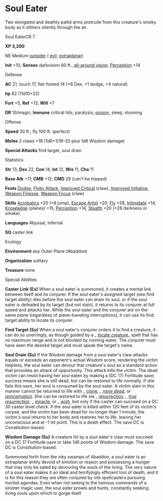 # Soul Eater

Two elongated and deathly pallid arms protrude from this creature's smoky body as it slithers silently through the air.

Soul EaterCR 7

**XP 3,200**

NE Medium [outsider](/pathfinderRPG/prd/monsters/creatureTypes.html#_outsider) ( [evil](/pathfinderRPG/prd/monsters/creatureTypes.html#_evil-subtype), [extraplanar](/pathfinderRPG/prd/monsters/creatureTypes.html#_extraplanar-subtype))

**Init** +10; **Senses** darkvision 60 ft., [all-around vision](/pathfinderRPG/prd/monsters/universalMonsterRules.html#_all-around-vision); [Perception](/pathfinderRPG/prd/additionalMonsters/../skills/perception.html#_perception) +14

Defense

**AC** 21, touch 17, flat-footed 14 (+6 Dex, +1 dodge, +4 natural)

**hp** 82 (11d10+22)

**Fort** +5, **Ref** +13, **Will** +7

**DR** 10/magic; **Immune** critical hits, paralysis, [poison](/pathfinderRPG/prd/monsters/universalMonsterRules.html#_poison-(ex-or-su)), sleep, stunning

Offense

**Speed** 30 ft., fly 100 ft. (perfect)

**Melee** 2 claws +18 (1d6+1/19–20 plus 1d6 Wisdom damage)

**Special Attacks** find target, soul drain

Statistics

**Str** 13, **Dex** 22, **Con** 14, **Int** 12, **Wis** 11, **Cha** 11

**Base Atk** +11; **CMB** +12; **CMD** 29 (can't be tripped)

**Feats** [Dodge](/pathfinderRPG/prd/additionalMonsters/../feats.html#_dodge), [Flyby Attack](/pathfinderRPG/prd/additionalMonsters/../monsters/monsterFeats.html#_flyby-attack), [Improved Critical](/pathfinderRPG/prd/additionalMonsters/../feats.html#_improved-critical) (claw), [Improved Initiative](/pathfinderRPG/prd/additionalMonsters/../feats.html#_improved-initiative), [Weapon Finesse](/pathfinderRPG/prd/additionalMonsters/../feats.html#_weapon-finesse), [Weapon Focus](/pathfinderRPG/prd/additionalMonsters/../feats.html#_weapon-focus) (claw)

**Skills** [Acrobatics](/pathfinderRPG/prd/additionalMonsters/../skills/acrobatics.html#_acrobatics) +20 (+8 jump), [Escape Artist](/pathfinderRPG/prd/additionalMonsters/../skills/escapeArtist.html#_escape-artist) +20, [Fly](/pathfinderRPG/prd/additionalMonsters/../skills/fly.html#_fly) +28, [Intimidate](/pathfinderRPG/prd/additionalMonsters/../skills/intimidate.html#_intimidate) +14, [Knowledge](/pathfinderRPG/prd/additionalMonsters/../skills/knowledge.html#_knowledge) (planes) +15, [Perception](/pathfinderRPG/prd/additionalMonsters/../skills/perception.html#_perception) +14, [Stealth](/pathfinderRPG/prd/additionalMonsters/../skills/stealth.html#_stealth) +20 (+28 darkness or smoke)

**Languages** Abyssal, Infernal

**SQ** caster link

Ecology

**Environment** any Outer Plane (Abaddon)

**Organization** solitary

**Treasure** none

Special Abilities

**Caster Link (Ex)** When a soul eater is summoned, it creates a mental link between itself and its conjurer. If the soul eater's assigned target (see find target ability) dies before the soul eater can drain its soul, or if the soul eater is defeated by its target (but not slain), it returns to its conjurer at full speed and attacks her. While the soul eater and the conjurer are on the same plane (regardless of plane-traveling interruptions), it can use its find target ability to locate its conjurer.

**Find Target (Su)** When a soul eater's conjurer orders it to find a creature, it can do so unerringly, as though guided by a _ [locate creature](/pathfinderRPG/prd/additionalMonsters/../spells/locateCreature.html#_locate-creature)_ spell that has no maximum range and is not blocked by running water. The conjurer must have seen the desired target and must speak the target's name.

**Soul Drain (Su)** If the Wisdom damage from a soul eater's claw attacks equals or exceeds an opponent's actual Wisdom score, rendering the victim helpless, the soul eater can devour that creature's soul as a standard action that provokes an attack of opportunity. This attack kills the victim. The dead victim can resist having her soul eaten by making a (DC 17) Fortitude save; success means she is still dead, but can be restored to life normally. If she fails this save, her soul is consumed by the soul eater. A victim slain in this manner cannot be returned to life with _ [clone](/pathfinderRPG/prd/additionalMonsters/../spells/clone.html#_clone)_, _ [raise dead](/pathfinderRPG/prd/additionalMonsters/../spells/raiseDead.html#_raise-dead)_, or [_reincarnation_](/pathfinderRPG/prd/additionalMonsters/../spells/reincarnate.html#_reincarnate). She can be restored to life via _ [resurrection](/pathfinderRPG/prd/additionalMonsters/../spells/resurrection.html#_resurrection)_, _ [true resurrection](/pathfinderRPG/prd/additionalMonsters/../spells/trueResurrection.html#_true-resurrection)_, _ [miracle](/pathfinderRPG/prd/additionalMonsters/../spells/miracle.html#_miracle)_, or _ [wish](/pathfinderRPG/prd/additionalMonsters/../spells/wish.html#_wish)_, but only if the caster can succeed on a DC 30 caster level check. If the soul eater is killed within 120 feet of its victim's corpse, and the victim has been dead for no longer than 1 minute, the victim's soul returns to her body and restores her to life, leaving her unconscious and at ­–1 hit point. This is a death effect. The save DC is Constitution-based.

**Wisdom Damage (Su)** A creature hit by a soul eater's claw must succeed on a DC 17 Fortitude save or take 1d6 points of Wisdom damage. The save DC is Constitution-based.

Summoned forth from the inky swamps of Abaddon, a soul eater is an extraplanar entity devoid of emotion or reason and possessing a hunger that may only be sated by devouring the souls of the living. The very nature of a soul eater makes it an ideal and terrifyingly efficient tool of death, and it is for this reason they are often conjured by vile spellcasters pursuing morbid agendas. Even when not seeing to the heinous commands of a sinister magic user, the soul eater prowls and hunts, constantly seeking living souls upon which to gorge itself.

